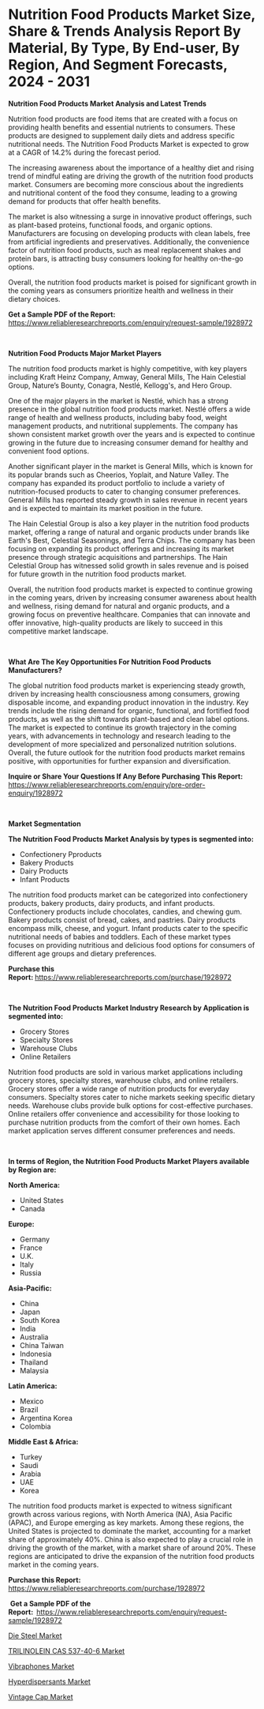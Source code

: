 <p><h1>Nutrition Food Products Market Size, Share & Trends Analysis Report By Material, By Type, By End-user, By Region, And Segment Forecasts, 2024 - 2031</h1></p><p><strong>Nutrition Food Products Market Analysis and Latest Trends</strong></p>
<p><p>Nutrition food products are food items that are created with a focus on providing health benefits and essential nutrients to consumers. These products are designed to supplement daily diets and address specific nutritional needs. The Nutrition Food Products Market is expected to grow at a CAGR of 14.2% during the forecast period.</p><p>The increasing awareness about the importance of a healthy diet and rising trend of mindful eating are driving the growth of the nutrition food products market. Consumers are becoming more conscious about the ingredients and nutritional content of the food they consume, leading to a growing demand for products that offer health benefits.</p><p>The market is also witnessing a surge in innovative product offerings, such as plant-based proteins, functional foods, and organic options. Manufacturers are focusing on developing products with clean labels, free from artificial ingredients and preservatives. Additionally, the convenience factor of nutrition food products, such as meal replacement shakes and protein bars, is attracting busy consumers looking for healthy on-the-go options.</p><p>Overall, the nutrition food products market is poised for significant growth in the coming years as consumers prioritize health and wellness in their dietary choices.</p></p>
<p><strong>Get a Sample PDF of the Report:&nbsp;</strong> <a href="https://www.reliableresearchreports.com/enquiry/request-sample/1928972">https://www.reliableresearchreports.com/enquiry/request-sample/1928972</a></p>
<p>&nbsp;</p>
<p><strong>Nutrition Food Products Major Market Players</strong></p>
<p><p>The nutrition food products market is highly competitive, with key players including Kraft Heinz Company, Amway, General Mills, The Hain Celestial Group, Nature’s Bounty, Conagra, Nestlé, Kellogg's, and Hero Group. </p><p>One of the major players in the market is Nestlé, which has a strong presence in the global nutrition food products market. Nestlé offers a wide range of health and wellness products, including baby food, weight management products, and nutritional supplements. The company has shown consistent market growth over the years and is expected to continue growing in the future due to increasing consumer demand for healthy and convenient food options.</p><p>Another significant player in the market is General Mills, which is known for its popular brands such as Cheerios, Yoplait, and Nature Valley. The company has expanded its product portfolio to include a variety of nutrition-focused products to cater to changing consumer preferences. General Mills has reported steady growth in sales revenue in recent years and is expected to maintain its market position in the future.</p><p>The Hain Celestial Group is also a key player in the nutrition food products market, offering a range of natural and organic products under brands like Earth's Best, Celestial Seasonings, and Terra Chips. The company has been focusing on expanding its product offerings and increasing its market presence through strategic acquisitions and partnerships. The Hain Celestial Group has witnessed solid growth in sales revenue and is poised for future growth in the nutrition food products market.</p><p>Overall, the nutrition food products market is expected to continue growing in the coming years, driven by increasing consumer awareness about health and wellness, rising demand for natural and organic products, and a growing focus on preventive healthcare. Companies that can innovate and offer innovative, high-quality products are likely to succeed in this competitive market landscape.</p></p>
<p>&nbsp;</p>
<p><strong>What Are The Key Opportunities For Nutrition Food Products Manufacturers?</strong></p>
<p><p>The global nutrition food products market is experiencing steady growth, driven by increasing health consciousness among consumers, growing disposable income, and expanding product innovation in the industry. Key trends include the rising demand for organic, functional, and fortified food products, as well as the shift towards plant-based and clean label options. The market is expected to continue its growth trajectory in the coming years, with advancements in technology and research leading to the development of more specialized and personalized nutrition solutions. Overall, the future outlook for the nutrition food products market remains positive, with opportunities for further expansion and diversification.</p></p>
<p><strong>Inquire or Share Your Questions If Any Before Purchasing This Report:</strong> <a href="https://www.reliableresearchreports.com/enquiry/pre-order-enquiry/1928972">https://www.reliableresearchreports.com/enquiry/pre-order-enquiry/1928972</a></p>
<p>&nbsp;</p>
<p><strong>Market Segmentation</strong></p>
<p><strong>The Nutrition Food Products Market Analysis by types is segmented into:</strong></p>
<p><ul><li>Confectionery Pproducts</li><li>Bakery Products</li><li>Dairy Products</li><li>Infant Products</li></ul></p>
<p><p>The nutrition food products market can be categorized into confectionery products, bakery products, dairy products, and infant products. Confectionery products include chocolates, candies, and chewing gum. Bakery products consist of bread, cakes, and pastries. Dairy products encompass milk, cheese, and yogurt. Infant products cater to the specific nutritional needs of babies and toddlers. Each of these market types focuses on providing nutritious and delicious food options for consumers of different age groups and dietary preferences.</p></p>
<p><strong>Purchase this Report:&nbsp;</strong><a href="https://www.reliableresearchreports.com/purchase/1928972">https://www.reliableresearchreports.com/purchase/1928972</a></p>
<p>&nbsp;</p>
<p><strong>The Nutrition Food Products Market Industry Research by Application is segmented into:</strong></p>
<p><ul><li>Grocery Stores</li><li>Specialty Stores</li><li>Warehouse Clubs</li><li>Online Retailers</li></ul></p>
<p><p>Nutrition food products are sold in various market applications including grocery stores, specialty stores, warehouse clubs, and online retailers. Grocery stores offer a wide range of nutrition products for everyday consumers. Specialty stores cater to niche markets seeking specific dietary needs. Warehouse clubs provide bulk options for cost-effective purchases. Online retailers offer convenience and accessibility for those looking to purchase nutrition products from the comfort of their own homes. Each market application serves different consumer preferences and needs.</p></p>
<p>&nbsp;</p>
<p><strong>In terms of Region, the Nutrition Food Products Market Players available by Region are:</strong></p>
<p>
    <p> <strong> North America: </strong>
        <ul>
            <li>United States</li>
            <li>Canada</li>
        </ul>
        </p> 
    <p> <strong> Europe: </strong>
        <ul>
            <li>Germany</li>
            <li>France</li>
            <li>U.K.</li>
            <li>Italy</li>
            <li>Russia</li>
        </ul>
        </p> 
    <p> <strong> Asia-Pacific: </strong>
        <ul>
            <li>China</li>
            <li>Japan</li>
            <li>South Korea</li>
            <li>India</li>
            <li>Australia</li>
            <li>China Taiwan</li>
            <li>Indonesia</li>
            <li>Thailand</li>
            <li>Malaysia</li>
        </ul>
        </p> 
    <p> <strong> Latin America: </strong>
        <ul>
            <li>Mexico</li>
            <li>Brazil</li>
            <li>Argentina Korea</li>
            <li>Colombia</li>
        </ul>
        </p> 
    <p> <strong> Middle East & Africa: </strong>
        <ul>
            <li>Turkey</li>
            <li>Saudi</li>
            <li>Arabia</li>
            <li>UAE</li>
            <li>Korea</li>
        </ul>
    </p>
    </p>
<p><p>The nutrition food products market is expected to witness significant growth across various regions, with North America (NA), Asia Pacific (APAC), and Europe emerging as key markets. Among these regions, the United States is projected to dominate the market, accounting for a market share of approximately 40%. China is also expected to play a crucial role in driving the growth of the market, with a market share of around 20%. These regions are anticipated to drive the expansion of the nutrition food products market in the coming years.</p></p>
<p><strong>Purchase this Report: </strong><a href="https://www.reliableresearchreports.com/purchase/1928972">https://www.reliableresearchreports.com/purchase/1928972</a></p>
<p>&nbsp;<strong>Get a Sample PDF of the Report:&nbsp;&nbsp;</strong><a href="https://www.reliableresearchreports.com/enquiry/request-sample/1928972">https://www.reliableresearchreports.com/enquiry/request-sample/1928972</a></p>
<p><strong></strong></p>
<p><p><a href="https://view.publitas.com/reportprime-1/die-steel-market-size-focuses-on-market-dynamics-in-depth-analysis-and-future-projections-of-its-market-forecasted-for-period-from-2024-to-2031/">Die Steel Market</a></p><p><a href="https://picayune-night-cbd.notion.site/TRILINOLEIN-CAS-537-40-6-Market-Research-Report-Reveals-The-Latest-Trends-And-Opportunities-of-this--2626021276ab4d29a1cd24096f993dbc">TRILINOLEIN CAS 537-40-6 Market</a></p><p><a href="https://artistic-helicopter-ca9.notion.site/Vibraphones-Market-Analysis-and-Market-Size-Global-Industry-Overview-Market-Segmentation-and-Forec-fb14095dc0054ace867c9eadf2ecdd0a">Vibraphones Market</a></p><p><a href="https://view.publitas.com/reportprime-1/hyperdispersants-market-research-report-unlocks-analysis-on-the-market-financial-status-market-size-and-market-revenue-upto-2031/">Hyperdispersants Market</a></p><p><a href="https://valiant-lunge-8fe.notion.site/Vintage-Cap-Market-Challenges-Opportunities-and-Growth-Drivers-and-Major-Market-Players-forecaste-e2de649bf3f24027a97562db185327da">Vintage Cap Market</a></p></p>
